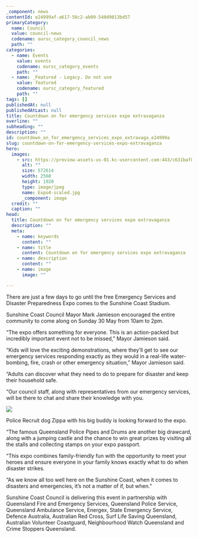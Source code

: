 ```yaml
---
_component: news
contentId: e24999af-a617-56c2-ab09-540d9013bd57
primaryCategory:
  name: Council
  value: council-news
  codename: oursc_category_council_news
  path: ""
categories:
  - name: Events
    value: events
    codename: oursc_category_events
    path: ""
  - name: _Featured - Legacy. Do not use
    value: featured
    codename: oursc_category_featured
    path: ""
tags: []
publishedAt: null
publishedAtLast: null
title: Countdown on for emergency services expo extravaganza
overline: ""
subheading: ""
description: ""
id: countdown_on_for_emergency_services_expo_extravaga_e24999a
slug: countdown-on-for-emergency-services-expo-extravaganza
hero:
  images:
    - src: https://preview-assets-us-01.kc-usercontent.com:443/c631baf8-1b46-001f-580c-d0001b68b4a8/027ea6d8-dab5-4cfe-8f26-97f39490eb6f/Expo4-scaled.jpg
      alt: ""
      size: 572614
      width: 2560
      height: 1920
      type: image/jpeg
      name: Expo4-scaled.jpg
      _component: image
  credit: ""
  caption: ""
head:
  title: Countdown on for emergency services expo extravaganza
  description: ""
  meta:
    - name: keywords
      content: ""
    - name: title
      content: Countdown on for emergency services expo extravaganza
    - name: description
      content: ""
    - name: image
      image: ""

---
```

There are just a few days to go until the free Emergency Services and Disaster Preparedness Expo comes to the Sunshine Coast Stadium.

Sunshine Coast Council Mayor Mark Jamieson encouraged the entire community to come along on Sunday 30 May from 10am to 2pm.

“The expo offers something for everyone. This is an action-packed but incredibly important event not to be missed,” Mayor Jamieson said.

“Kids will love the exciting demonstrations, where they’ll get to see our emergency services responding exactly as they would in a real-life water-bombing, fire, crash or other emergency situation,” Mayor Jamieson said.

“Adults can discover what they need to do to prepare for disaster and keep their household safe.

“Our council staff, along with representatives from our emergency services, will be there to chat and share their knowledge with you.

![](https://preview-assets-us-01.kc-usercontent.com:443/c631baf8-1b46-001f-580c-d0001b68b4a8/11c176e8-c1ec-4a54-873c-8503e5c122a6/Expo-1-768x1024.jpg)

Police Recruit dog Zippa with his big buddy is looking forward to the expo.

“The famous Queensland Police Pipes and Drums are another big drawcard, along with a jumping castle and the chance to win great prizes by visiting all the stalls and collecting stamps on your expo passport. 

“This expo combines family-friendly fun with the opportunity to meet your heroes and ensure everyone in your family knows exactly what to do when disaster strikes.

“As we know all too well here on the Sunshine Coast, when it comes to disasters and emergencies, it’s not a matter of if, but when.”

Sunshine Coast Council is delivering this event in partnership with Queensland Fire and Emergency Services, Queensland Police Service, Queensland Ambulance Service, Energex, State Emergency Service, Defence Australia, Australian Red Cross, Surf Life Saving Queensland, Australian Volunteer Coastguard, Neighbourhood Watch Queensland and Crime Stoppers Queensland.
